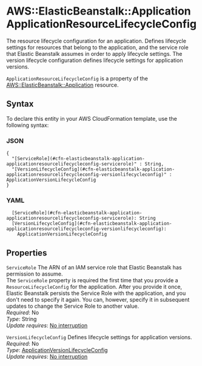 # AWS::ElasticBeanstalk::Application ApplicationResourceLifecycleConfig<a name="aws-properties-elasticbeanstalk-application-applicationresourcelifecycleconfig"></a>

The resource lifecycle configuration for an application\. Defines lifecycle settings for resources that belong to the application, and the service role that Elastic Beanstalk assumes in order to apply lifecycle settings\. The version lifecycle configuration defines lifecycle settings for application versions\.

`ApplicationResourceLifecycleConfig` is a property of the [AWS::ElasticBeanstalk::Application](https://docs.aws.amazon.com/AWSCloudFormation/latest/UserGuide/aws-properties-beanstalk.html) resource\.

## Syntax<a name="aws-properties-elasticbeanstalk-application-applicationresourcelifecycleconfig-syntax"></a>

To declare this entity in your AWS CloudFormation template, use the following syntax:

### JSON<a name="aws-properties-elasticbeanstalk-application-applicationresourcelifecycleconfig-syntax.json"></a>

```
{
  "[ServiceRole](#cfn-elasticbeanstalk-application-applicationresourcelifecycleconfig-servicerole)" : String,
  "[VersionLifecycleConfig](#cfn-elasticbeanstalk-application-applicationresourcelifecycleconfig-versionlifecycleconfig)" : ApplicationVersionLifecycleConfig
}
```

### YAML<a name="aws-properties-elasticbeanstalk-application-applicationresourcelifecycleconfig-syntax.yaml"></a>

```
  [ServiceRole](#cfn-elasticbeanstalk-application-applicationresourcelifecycleconfig-servicerole): String
  [VersionLifecycleConfig](#cfn-elasticbeanstalk-application-applicationresourcelifecycleconfig-versionlifecycleconfig):
    ApplicationVersionLifecycleConfig
```

## Properties<a name="aws-properties-elasticbeanstalk-application-applicationresourcelifecycleconfig-properties"></a>

`ServiceRole` <a name="cfn-elasticbeanstalk-application-applicationresourcelifecycleconfig-servicerole"></a>
The ARN of an IAM service role that Elastic Beanstalk has permission to assume\.  
The `ServiceRole` property is required the first time that you provide a `ResourceLifecycleConfig` for the application\. After you provide it once, Elastic Beanstalk persists the Service Role with the application, and you don't need to specify it again\. You can, however, specify it in subsequent updates to change the Service Role to another value\.  
_Required_: No  
_Type_: String  
_Update requires_: [No interruption](https://docs.aws.amazon.com/AWSCloudFormation/latest/UserGuide/using-cfn-updating-stacks-update-behaviors.html#update-no-interrupt)

`VersionLifecycleConfig` <a name="cfn-elasticbeanstalk-application-applicationresourcelifecycleconfig-versionlifecycleconfig"></a>
Defines lifecycle settings for application versions\.  
_Required_: No  
_Type_: [ApplicationVersionLifecycleConfig](aws-properties-elasticbeanstalk-application-applicationversionlifecycleconfig.md)  
_Update requires_: [No interruption](https://docs.aws.amazon.com/AWSCloudFormation/latest/UserGuide/using-cfn-updating-stacks-update-behaviors.html#update-no-interrupt)

